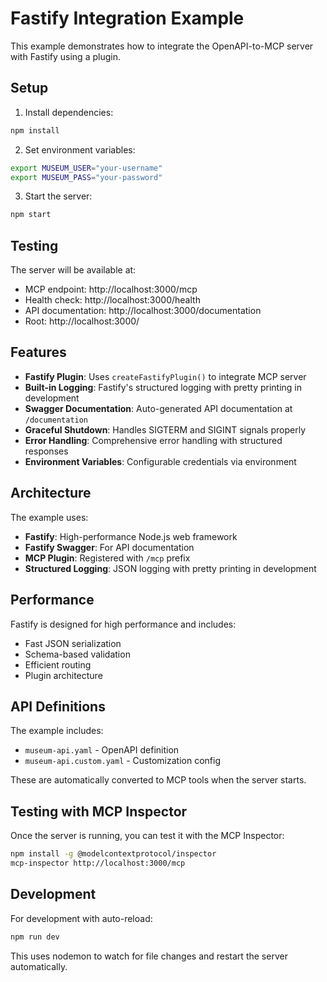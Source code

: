 # Fastify Integration Example

This example demonstrates how to integrate the OpenAPI-to-MCP server with Fastify using a plugin.

## Setup

1. Install dependencies:
```bash
npm install
```

2. Set environment variables:
```bash
export MUSEUM_USER="your-username"
export MUSEUM_PASS="your-password"
```

3. Start the server:
```bash
npm start
```

## Testing

The server will be available at:
- MCP endpoint: http://localhost:3000/mcp
- Health check: http://localhost:3000/health
- API documentation: http://localhost:3000/documentation
- Root: http://localhost:3000/

## Features

- **Fastify Plugin**: Uses `createFastifyPlugin()` to integrate MCP server
- **Built-in Logging**: Fastify's structured logging with pretty printing in development
- **Swagger Documentation**: Auto-generated API documentation at `/documentation`
- **Graceful Shutdown**: Handles SIGTERM and SIGINT signals properly
- **Error Handling**: Comprehensive error handling with structured responses
- **Environment Variables**: Configurable credentials via environment

## Architecture

The example uses:
- **Fastify**: High-performance Node.js web framework
- **Fastify Swagger**: For API documentation
- **MCP Plugin**: Registered with `/mcp` prefix
- **Structured Logging**: JSON logging with pretty printing in development

## Performance

Fastify is designed for high performance and includes:
- Fast JSON serialization
- Schema-based validation
- Efficient routing
- Plugin architecture

## API Definitions

The example includes:
- `museum-api.yaml` - OpenAPI definition
- `museum-api.custom.yaml` - Customization config

These are automatically converted to MCP tools when the server starts.

## Testing with MCP Inspector

Once the server is running, you can test it with the MCP Inspector:

```bash
npm install -g @modelcontextprotocol/inspector
mcp-inspector http://localhost:3000/mcp
```

## Development

For development with auto-reload:
```bash
npm run dev
```

This uses nodemon to watch for file changes and restart the server automatically.